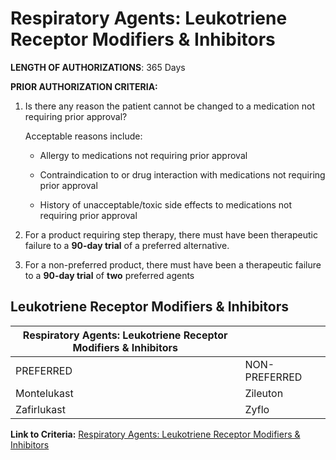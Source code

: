 # Respiratory Agents: Leukotriene Receptor Modifiers & Inhibitors

**LENGTH OF AUTHORIZATIONS**: 365 Days

**PRIOR AUTHORIZATION CRITERIA:**

1. Is there any reason the patient cannot be changed to a medication not requiring prior approval?

    Acceptable reasons include:

    - Allergy to medications not requiring prior approval

    - Contraindication to or drug interaction with medications not requiring prior approval

    - History of unacceptable/toxic side effects to medications not requiring prior approval

2. For a product requiring step therapy, there must have been therapeutic failure to a **90-day trial** of a preferred alternative.
3. For a non-preferred product, there must have been a therapeutic failure to a **90-day trial** of **two** preferred agents

## Leukotriene Receptor Modifiers & Inhibitors

| Respiratory Agents: Leukotriene Receptor Modifiers & Inhibitors |               |
|-----------------------------------------------------------------|---------------|
| PREFERRED                                                       | NON-PREFERRED |
| Montelukast                                                     | Zileuton      |
| Zafirlukast                                                     | Zyflo         |

**Link to Criteria:** [Respiratory Agents: Leukotriene Receptor Modifiers & Inhibitors](https://pharmacy.medicaid.ohio.gov/sites/default/files/20220415_UPDL_Criteria_FINAL_.pdf#page=92)
